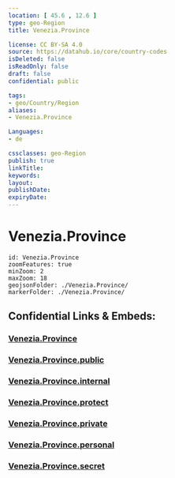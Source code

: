 ```yaml
---
location: [ 45.6 , 12.6 ] 
type: geo-Region
title: Venezia.Province

license: CC BY-SA 4.0
source: https://datahub.io/core/country-codes
isDeleted: false
isReadOnly: false
draft: false
confidential: public

tags:
- geo/Country/Region
aliases:
- Venezia.Province

Languages:
- de

cssclasses: geo-Region
publish: true
linkTitle: 
keywords: 
layout: 
publishDate: 
expiryDate: 
---
```


# Venezia.Province

```leaflet
id: Venezia.Province
zoomFeatures: true 
minZoom: 2 
maxZoom: 18
geojsonFolder: ./Venezia.Province/
markerFolder: ./Venezia.Province/
```


## Confidential Links & Embeds: 

### [Venezia.Province](/_Standards/Earth/Continent/Europe/Europe~South/Italy/regions~Italy/Veneto/Venezia.Province.md) 

### [Venezia.Province.public](/_public/Earth/Continent/Europe/Europe~South/Italy/regions~Italy/Veneto/Venezia.Province.public.md) 

### [Venezia.Province.internal](/_internal/Earth/Continent/Europe/Europe~South/Italy/regions~Italy/Veneto/Venezia.Province.internal.md) 

### [Venezia.Province.protect](/_protect/Earth/Continent/Europe/Europe~South/Italy/regions~Italy/Veneto/Venezia.Province.protect.md) 

### [Venezia.Province.private](/_private/Earth/Continent/Europe/Europe~South/Italy/regions~Italy/Veneto/Venezia.Province.private.md) 

### [Venezia.Province.personal](/_personal/Earth/Continent/Europe/Europe~South/Italy/regions~Italy/Veneto/Venezia.Province.personal.md) 

### [Venezia.Province.secret](/_secret/Earth/Continent/Europe/Europe~South/Italy/regions~Italy/Veneto/Venezia.Province.secret.md)

